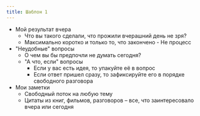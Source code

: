 ```yaml
---
title: Шаблон 1
---
```


* Мой результат вчера
	- Что вы такого сделали, что прожили вчерашний день не зря?
	- Максимально коротко и только то, что закончено - Не процесс
* "Неудобные" вопросы
	- О чем вы бы предпочли не думать сегодня?
	- "А что, если" вопросы
		- Если у вас есть идея, то упакуйте её в вопрос
		- Если ответ пришел сразу, то зафиксируйте его в порядке свободного разговора
* Мои заметки
	- Свободный поток на любую тему
	- Цитаты из книг, фильмов, разговоров – все, что заинтересовало вчера или сегодня